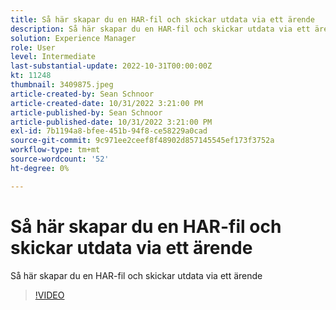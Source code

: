 ```yaml
---
title: Så här skapar du en HAR-fil och skickar utdata via ett ärende
description: Så här skapar du en HAR-fil och skickar utdata via ett ärende
solution: Experience Manager
role: User
level: Intermediate
last-substantial-update: 2022-10-31T00:00:00Z
kt: 11248
thumbnail: 3409875.jpeg
article-created-by: Sean Schnoor
article-created-date: 10/31/2022 3:21:00 PM
article-published-by: Sean Schnoor
article-published-date: 10/31/2022 3:21:00 PM
exl-id: 7b1194a8-bfee-451b-94f8-ce58229a0cad
source-git-commit: 9c971ee2ceef8f48902d857145545ef173f3752a
workflow-type: tm+mt
source-wordcount: '52'
ht-degree: 0%

---
```


# Så här skapar du en HAR-fil och skickar utdata via ett ärende

Så här skapar du en HAR-fil och skickar utdata via ett ärende

>[!VIDEO](https://video.tv.adobe.com/v/3409875/?quality=12&learn=on)
